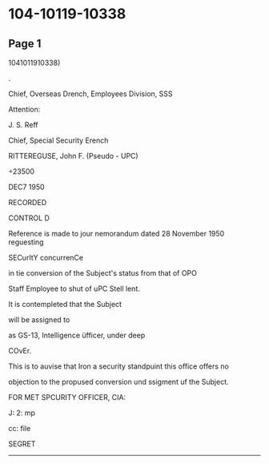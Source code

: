 # 104-10119-10338

## Page 1

1041011910338)

.

Chief, Overseas Drench, Employees Division, SSS

Attention:

J. S. Reff

Chief, Special Security Erench

RITTEREGUSE, John F. (Pseudo - UPC)

÷23500

DEC7 1950

RECORDED

CONTROL D

Reference is made to jour nemorandum dated 28 November 1950 reguesting

SECurItY concurrenCe

in tie conversion of the Subject's status from that of OPO

Staff Employee to shut of uPC Stell lent.

It is contempleted that the Subject

will be assigned to

as GS-13, Intelligence üfficer, under deep

COvEr.

This is to auvise that Iron a security standpuint this office offers no

objection to the propused conversion und ssigment uf the Subject.

FOR MET SPCURITY OFFICER, CIA:

J: 2: mp

cc: file

SEGRET

---

